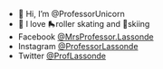 - 🦄 Hi, I’m @ProfessorUnicorn
- 💞️ I love 🛼roller skating and 🎿skiing
- Facebook <a 
     href="https://www.facebook.com/mrsprofessor.lassonde" 
     target=_blank>@MrsProfessor.Lassonde</a>
- Instagram <a 
     href="https://www.instagram.com/professorlassonde/" 
     target=_blank>@ProfessorLassonde</a> 
- Twitter <a 
     href="https://twitter.com/ProfLassonde" 
     target=_blank>@ProfLassonde</a>      
<!---
ProfessorUnicorn/ProfessorUnicorn is a ✨ special ✨ repository because its `README.md` (this file) appears on your GitHub profile.
You can click the Preview link to take a look at your changes.
--->
